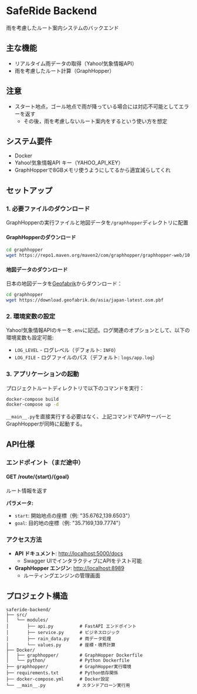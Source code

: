 # SafeRide Backend

雨を考慮したルート案内システムのバックエンド

## 主な機能

- リアルタイム雨データの取得（Yahoo!気象情報API）
- 雨を考慮したルート計算（GraphHopper）

## 注意

- スタート地点，ゴール地点で雨が降っている場合には対応不可能としてエラーを返す
  - その後，雨を考慮しないルート案内をするという使い方を想定

## システム要件

- Docker
- Yahoo!気象情報API キー（YAHOO_API_KEY）
- GraphHopperで8GBメモリ使うようにしてるから適宜減らしてくれ
 
## セットアップ

### 1. 必要ファイルのダウンロード

GraphHopperの実行ファイルと地図データを`/graphhopper`ディレクトリに配置

#### GraphHopperのダウンロード

```bash
cd graphhopper
wget https://repo1.maven.org/maven2/com/graphhopper/graphhopper-web/10.0/graphhopper-web-10.0.jar
```

#### 地図データのダウンロード

日本の地図データを[Geofabrik](https://download.geofabrik.de/asia/japan.html)からダウンロード：

```bash
cd graphhopper
wget https://download.geofabrik.de/asia/japan-latest.osm.pbf
```

### 2. 環境変数の設定

Yahoo!気象情報APIのキーを`.env`に記述。ログ関連のオプションとして、以下の環境変数も設定可能:

- `LOG_LEVEL` - ログレベル（デフォルト: `INFO`）
- `LOG_FILE`  - ログファイルのパス（デフォルト: `logs/app.log`）

### 3. アプリケーションの起動

プロジェクトルートディレクトリで以下のコマンドを実行：

```bash
docker-compose build
docker-compose up -d
```

`__main__.py`を直接実行する必要はなく、上記コマンドでAPIサーバーとGraphHopperが同時に起動する。

## API仕様

### エンドポイント（まだ途中）

#### GET /route/{start}/{goal}

ルート情報を返す

**パラメータ:**

- `start`: 開始地点の座標（例: "35.6762,139.6503"）
- `goal`: 目的地の座標（例: "35.7169,139.7774"）

### アクセス方法

- **API ドキュメント**: <http://localhost:5000/docs>
  - Swagger UIでインタラクティブにAPIをテスト可能
- **GraphHopper エンジン**: <http://localhost:8989>
  - ルーティングエンジンの管理画面

## プロジェクト構造

```text
saferide-backend/
├── src/
│   └── modules/
│       ├── api.py          # FastAPI エンドポイント
│       ├── service.py      # ビジネスロジック
│       ├── rain_data.py    # 雨データ処理
│       └── values.py       # 座標・境界計算
├── Docker/
│   ├── graphhopper/        # GraphHopper Dockerfile
│   └── python/             # Python Dockerfile
├── graphhopper/            # GraphHopper実行環境
├── requirements.txt        # Python依存関係
├── docker-compose.yml      # Docker設定
└── __main__.py            # スタンドアローン実行用
```
